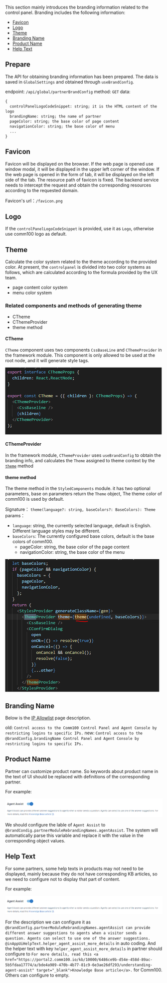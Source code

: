 This section mainly introduces the branding information related to the control panel. Branding includes the following information:
- [Favicon](#favicon)
- [Logo](#logo)
- [Theme](#theme)
- [Branding Name](#branding-name)
- [Product Name](#product-name)
- [Help Text](#help-text)

## Prepare
The API for obtaining branding information has been prepared. The data is saved in `GlobalSettings` and obtained through `useBrandConfig`.

endpoint: `/api/global/partnerBrandConfig`
method: `GET`
data:
```
{
  controlPanelLogoCodeSnippet: string; it is the HTML content of the logo
  brandingName: string; the name of partner
  pageColor: string; the base color of page content
  navigationColor: string; the base color of menu
  ...
}
```

## Favicon
Favicon will be displayed on the browser. If the web page is opened use window modal, it will be displayed in the upper left corner of the window. If the web page is opened in the form of tab, it will be displayed on the left side of the tab. The resource path of favicon is fixed. The backend service needs to intercept the request and obtain the corresponding resources according to the requested domain.

Favicon's url：`/favicon.png`

## Logo
If the `controlPanelLogoCodeSnippet` is provided, use it as `Logo`, otherwise use comm100 logo as default.

## Theme
Calculate the color system related to the theme according to the provided color. At present, the `controlpanel` is divided into two color systems as follows, which are calculated according to the formula provided by the UX team.
- page content color system
- menu color system

### Related components and methods of generating theme
- CTheme
- CThemeProvider
- theme method

#### CTheme
`CTheme` component uses two components `CssBaseLine` and `CThemeProvider` in the framework module. This component is only allowed to be used at the root node, and it will generate style tags. 

![image.png](/.attachments/image-714f562f-e1fb-4249-af87-828ccf0d89a9.png)


#### CThemeProvider
In the framework module, `CThemeProvider` uses `useBrandConfig` to obtain the branding info, and calculates the `Theme` assigned to theme context by the [`theme`](#them-method) method

#### theme method
The theme method in the `StyledComponents` module. it has two optional parameters, base on parameters return the `Theme` object, The theme color of comm100 is used by default.

Signature： `theme(language?: string, baseColors?: BaseColors): Theme`
params：
- `language`: string, the currently selected language, default is English. Different language styles may be different.
- `baseColors`: The currently configured base colors, default is the base colors of comm100.
  - pageColor: string, the base color of the page content
  - navigationColor: string, the base color of the menu

![image.png](/.attachments/image-9912c2b4-5b6a-4237-9494-b40fe2bf2c22.png)

## Branding Name

Below is the [IP Allowlist](https://dash11.comm100.io/ui/10100000/global/security/ipallowlist/loginipallowlist/) page description.

old:
`Control access to the Comm100 Control Panel and Agent Console by restricting logins to specific IPs.`
new:
`Control access to the @brandConfig.brandingName Control Panel and Agent Console by restricting logins to specific IPs.`

## Product Name

Partner can customize product name. So keywords about product name in the text of UI should be replaced with definitions of the corresponding partner.

For example:

![image.png](/.attachments/image-419b82cf-2573-44b5-994d-77e4f32114f8.png)
 
We should configure the lable of  `Agent Assist` to `@brandCondig.partnerModuleRebrandingNames.agentAssist`. The system will automatically parse this variable and replace it with the value in the corresponding object values.


## Help Text

For some partners, some help texts in products may not need to be displayed, mainly because they do not have corresponding KB articles, so we need to configure not to display that part of content.

For example:

![image.png](/.attachments/image-419b82cf-2573-44b5-994d-77e4f32114f8.png)

For the description we can configure it as `@brandConfig.partnerModuleRebrandingNames.agentAssist can provide different answer suggestions to agents when a visitor sends a question. Agents can select to use one of the answer suggestions. @inAppUiHelpText.helper_agent_assist_more_details` in auto coding. And the helper text with key `helper_agent_assist_more_details` in partner should configure to `For more details, read this <a href="https://portal2.comm100.io/kb/10000/6486ce9b-d54e-458d-89ac-5b5fdaa17774/a/bde4a989-470b-4b77-81c9-6e3ae26df293/understanding-agent-assist" target="_blank">Knowledge Base article</a>.` for Comm100. Others can configure to empty.

